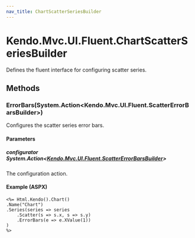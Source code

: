 ```yaml
---
nav_title: ChartScatterSeriesBuilder
---
```


# Kendo.Mvc.UI.Fluent.ChartScatterSeriesBuilder
Defines the fluent interface for configuring scatter series.




## Methods


### ErrorBars(System.Action\<Kendo.Mvc.UI.Fluent.ScatterErrorBarsBuilder\>)
Configures the scatter series error bars.


#### Parameters

##### configurator System.Action<[Kendo.Mvc.UI.Fluent.ScatterErrorBarsBuilder](/api/wrappers/aspnet-mvc/Kendo.Mvc.UI.Fluent/ScatterErrorBarsBuilder)>
The configuration action.




#### Example (ASPX)
    <%= Html.Kendo().Chart()
    .Name("Chart")
    .Series(series => series
        .Scatter(s => s.x, s => s.y)
        .ErrorBars(e => e.XValue(1))
    )
    %>



